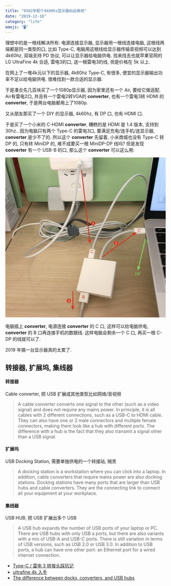 ```yaml
---
title: "9102年配个4k60hz显示器如此麻烦"
date: "2019-12-18"
category: "life"
emoji: "🖥"
---
```


理想中的是一根线解决所有: 电源连接显示器, 显示器用一根线连接电脑, 这根线两端都是同一类型的口, 比如 Type-C, 电脑用这根线给显示器传输音视频可以达到 *4k60hz*, 双端支持 PD 协议, 可以让显示器给电脑供电. 找来找去也就苹果官网的 LG UltraFine 4k 合适, 雷电3的口, 送一根雷电3的线, 但是价格在 5k 以上.

在网上了一堆4k元以下的显示器, 4k60hz Type-C, 有很多, 便宜的显示器输出功率不足以给电脑供电. 很难找到一款合适的显示器.

于是凑合先几百块买了一个1080p显示器, 因为家里还有一个 Air, 要给它做适配. Air有雷电2口, 并且有一个雷电2转VGA的 **converter**, 也有一个雷电3转 HDMI 的 **converter**, 于是两台电脑都用上了1080p.

又从朋友那买了一个 DIY 的显示器, 4k60hz, 有 DP 口, 也有 HDMI 口.

于是买了一个小米的 C-HDMI **converter**, 糟糕的是 HDMI 是 1.4 版本, 支持到30hz.. 因为电脑只有两个 Type-C 的雷电3口, 要满足充电/连手机/连显示器, **converter** 是少不了的. 所以这个 **converter** 先留着, 小米商城也没有 Type-C 转 DP 的, 只有转 MiniDP 的, 难不成要买一根 MiniDP-DP 线吗? 但是发现 **converter** 有一个 USB-B 的口, 那么这个 **converter** 可以这么用:

![1](bad.png)

电脑插上 **converter**, 电源连接 **converter** 的 C 口, 这样可以给电脑供电, **converter** 的 B 口再连接手机的数据线. 这样电脑会剩余一个 C 口, 再买一根 C-DP 的线就可以了.

2019 年搞一台显示器真的太累了.

## 转接器, 扩展坞, 集线器

#### 转接器

Cable converter, 把 USB 扩展成其他类型比如网络/音视频

> A cable converter converts one signal to the other (such as a video signal) and does not require any mains power. In principle, it is all cables with 2 different connections, such as a USB-C to HDMI cable. They can also have one or 2 male connectors and multiple female connectors, making them look like a hub with different ports. The difference with a hub is the fact that they also transmit a signal other than a USB signal.

#### 扩展坞

USB Docking Station, 需要单独供电的一个转接站, 贼贵

> A docking station is a workstation where you can click into a laptop. In addition, cable converters that require mains power are also docking stations. Docking stations have many ports that are larger than USB hubs and cable converters. They are the connecting link to connect all your equipment at your workplace.

#### 集线器

USB HUB, 把 USB 扩展出多个 USB

> A USB hub expands the number of USB ports of your laptop or PC. There are USB hubs with only USB a ports, but there are also variants with a mix of USB-A and USB-C ports. There is still variation in terms of USB versions, such as USB 2.0 or USB 3.0. In addition to USB ports, a hub can have one other port: an Ethernet port for a wired internet connection.

- [Type-C / 雷电 3 转接头踩坑记](https://sspai.com/post/54953)
- [ultrafine 4k 入手](https://www.v2ex.com/t/629977)
- [The difference between docks, converters, and USB hubs](https://www.coolblue.nl/en/advice/difference-docking-station-cable-converter-usb-hub.html)
